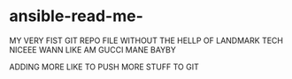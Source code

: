 # ansible-read-me-


MY VERY FIST GIT REPO FILE WITHOUT THE HELLP OF LANDMARK TECH 
NICEEE WANN LIKE AM GUCCI MANE BAYBY 

ADDING MORE LIKE TO PUSH MORE STUFF TO GIT 
    

